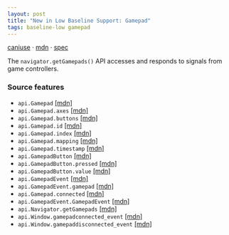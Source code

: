 ```yaml
---
layout: post
title: "New in Low Baseline Support: Gamepad"
tags: baseline-low gamepad
---
```


[caniuse](https://caniuse.com/?search=gamepad) · [mdn](https://developer.mozilla.org/en-US/search?q=Gamepad) · [spec](https://w3c.github.io/gamepad/)

The `navigator.getGamepads()` API accesses and responds to signals from game controllers.

### Source features

- ``api.Gamepad`` [[mdn]](https://developer.mozilla.org/en-US/search?q=api.Gamepad)
- ``api.Gamepad.axes`` [[mdn]](https://developer.mozilla.org/en-US/search?q=api.Gamepad.axes)
- ``api.Gamepad.buttons`` [[mdn]](https://developer.mozilla.org/en-US/search?q=api.Gamepad.buttons)
- ``api.Gamepad.id`` [[mdn]](https://developer.mozilla.org/en-US/search?q=api.Gamepad.id)
- ``api.Gamepad.index`` [[mdn]](https://developer.mozilla.org/en-US/search?q=api.Gamepad.index)
- ``api.Gamepad.mapping`` [[mdn]](https://developer.mozilla.org/en-US/search?q=api.Gamepad.mapping)
- ``api.Gamepad.timestamp`` [[mdn]](https://developer.mozilla.org/en-US/search?q=api.Gamepad.timestamp)
- ``api.GamepadButton`` [[mdn]](https://developer.mozilla.org/en-US/search?q=api.GamepadButton)
- ``api.GamepadButton.pressed`` [[mdn]](https://developer.mozilla.org/en-US/search?q=api.GamepadButton.pressed)
- ``api.GamepadButton.value`` [[mdn]](https://developer.mozilla.org/en-US/search?q=api.GamepadButton.value)
- ``api.GamepadEvent`` [[mdn]](https://developer.mozilla.org/en-US/search?q=api.GamepadEvent)
- ``api.GamepadEvent.gamepad`` [[mdn]](https://developer.mozilla.org/en-US/search?q=api.GamepadEvent.gamepad)
- ``api.Gamepad.connected`` [[mdn]](https://developer.mozilla.org/en-US/search?q=api.Gamepad.connected)
- ``api.GamepadEvent.GamepadEvent`` [[mdn]](https://developer.mozilla.org/en-US/search?q=api.GamepadEvent.GamepadEvent)
- ``api.Navigator.getGamepads`` [[mdn]](https://developer.mozilla.org/en-US/search?q=api.Navigator.getGamepads)
- ``api.Window.gamepadconnected_event`` [[mdn]](https://developer.mozilla.org/en-US/search?q=api.Window.gamepadconnected_event)
- ``api.Window.gamepaddisconnected_event`` [[mdn]](https://developer.mozilla.org/en-US/search?q=api.Window.gamepaddisconnected_event)
